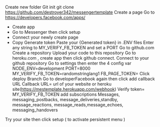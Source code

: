 Create new folder
Git init
git clone https://github.com/destroyer342/messengertemplate
Create a page
Go to https://developers.facebook.com/apps/
-	Create app
-	Go to Messenger then click setup
-	Connect your newly create page
-	Copy Generate token
 Paste your {Generated token} in  .ENV files
Enter any string to MY_VERIFY_FB_TOKEN  and  set a PORT
Go to github.com
Create a repository
Upload your code to this repository
Go to heroku.com , create app then click github connect. Connect to your github repository
Go to settings then enter the 4 config var
	NODE_ENV=development
PORT=8000
MY_VERIFY_FB_TOKEN=randomstringlang1
FB_PAGE_TOKEN=
Click deploy Branch
Go to developerFacebook again then click add callback URL
Callback URL= url of your website or heroku site(https://mestemplate.herokuapp.com/webhook)
Verify token= MY_VERIFY_FB_TOKEN
add subscriptions
Messages, messaging_postbacks, message_deliveries,standby, message_reactions, message_reads,message_echoes, messaging_handovers

Try your site then click setup ( to activate persistent menu )







